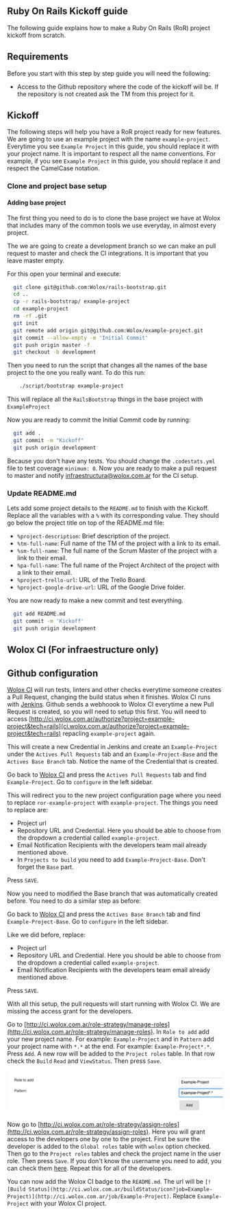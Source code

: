 Ruby On Rails Kickoff guide
-------------------------

The following guide explains how to make a Ruby On Rails (RoR) project kickoff from scratch. 

## Requirements

Before you start with this step by step guide you will need the following:
  * Access to the Github repository where the code of the kickoff will be. If the repository is not created ask the TM from this project for it.

## Kickoff

The following steps will help you have a RoR project ready for new features. We are going to use an example project with the name `example-project`. Everytime you see `Example Project` in this guide, you should replace it with your project name. It is important to respect all the name conventions. For example, if you see `Example Project` in this guide, you should replace it and respect the CamelCase notation.

### Clone and project base setup

#### Adding base project

The first thing you need to do is to clone the base project we have at Wolox that includes many of the common tools we use everyday, in almost every project.

The we are going to create a development branch so we can make an pull request to master and check the CI integrations. It is important that you leave master empty.

For this open your terminal and execute:

  ```bash
    git clone git@github.com:Wolox/rails-bootstrap.git
    cd ..
    cp -r rails-bootstrap/ example-project
    cd example-project
    rm -rf .git
    git init
    git remote add origin git@github.com:Wolox/example-project.git
    git commit --allow-empty -m 'Initial Commit'
    git push origin master -f
    git checkout -b development
  ```

Then you need to run the script that changes all the names of the base project to the one you really want. To do this run:

```bash
    ./script/bootstrap example-project
  ```

This will replace all the `RailsBootstrap` things in the base project with `ExampleProject`

Now you are ready to commit the Initial Commit code by running:

  ```bash
    git add .
    git commit -m "Kickoff"
    git push origin development
  ```

Because you don't have any tests. You should change the `.codestats.yml` file to test coverage `minimum: 0`. Now you are ready to make a pull request to master and notify infraestructura@wolox.com.ar for the CI setup.

### Update README.md

Lets add some project details to the `README.md` to finish with the Kickoff. Replace all the variables with a `%` with its corresponding value. They should go below the project title on top of the README.md file:

* `%project-description`: Brief description of the project.
* `%tm-full-name`: Full name of the TM of the project with a link to its email.
* `%sm-full-name`: The full name of the Scrum Master of the project with a link to their email.
* `%pa-full-name`: The full name of the Project Architect of the project with a link to their email.
* `%project-trello-url`: URL of the Trello Board.
* `%project-google-drive-url`: URL of the Google Drive folder.

You are now ready to make a new commit and test everything.

  ```bash
    git add README.md
    git commit -m 'Kickoff'
    git push origin development
  ```

## Wolox CI (For infraestructure only)

## Github configuration

[Wolox CI](http://ci.wolox.com.ar) will run tests, linters and other checks everytime someone creates a Pull Request, changing the build status when it finishes. Wolox CI runs with [Jenkins](https://jenkins.io/). Github sends a webhoook to Wolox CI everytime a new Pull Request is created, so you will need to setup this first. You will need to access [http://ci.wolox.com.ar/authorize?project=example-project&tech=rails](ci.wolox.com.ar/authorize?project=example-project&tech=rails) repacling `example-project` again.

This will create a new Credential in Jenkins and create an `Example-Project` under the `Actives Pull Requests` tab and an `Example-Project-Base` and the `Actives Base Branch` tab. Notice the name of the Credential that is created.

Go back to [Wolox CI](http://ci.wolox.com.ar) and press the `Actives Pull Requests` tab and find `Example-Project`. Go to `configure` in the left sidebar.

This will redirect you to the new project configuration page where you need to replace `ror-example-project` with `example-project`. The things you need to replace are:

 - Project url
 - Repository URL and Credential. Here you should be able to choose from the dropdown a credential called `example-project`.
 - Email Notification Recipients with the developers team mail already mentioned above.
 - In `Projects to build` you need to add `Example-Project-Base`. Don't forget the `Base` part.

Press `SAVE`.

Now you need to modified the Base branch that was automatically created before. You need to do a similar step as before:

Go back to [Wolox CI](http://ci.wolox.com.ar) and press the `Actives Base Branch` tab and find `Example-Project-Base`. Go to `configure` in the left sidebar.

Like we did before, replace:

 - Project url
 - Repository URL and Credential. Here you should be able to choose from the dropdown a credential called `example-project`.
 - Email Notification Recipients with the developers team email already mentioned above.

Press `SAVE`.

With all this setup, the pull requests will start running with Wolox CI. We are missing the access grant for the developers.

Go to [http://ci.wolox.com.ar/role-strategy/manage-roles](http://ci.wolox.com.ar/role-strategy/manage-roles). In `Role to add` add your new project name. For example: `Example-Project` and in `Pattern` add your project name with `*.*` at the end. For example: `Example-Project*.*`. Press `Add`. A new row will be added to the `Project roles` table. In that row check the `Build` `Read` and `ViewStatus`. Then press `Save`.

![WoloxCI New Credential](./resources/woloxci-manage-roles.png)

Now go to [http://ci.wolox.com.ar/role-strategy/assign-roles](http://ci.wolox.com.ar/role-strategy/assign-roles). Here you will grant access to the developers one by one to the project. First be sure the developer is added to the `Global roles` table with `wolox` option checked. Then go to the `Project roles` tables and check the project name in the user role. Then press `Save`. If you don't know the username you need to add, you can check them [here](http://ci.wolox.com.ar/asynchPeople/). Repeat this for all of the developers.

You can now add the Wolox CI badge to the `README.md`. The url will be `[![Build Status](http://ci.wolox.com.ar/buildStatus/icon?job=Example-Project)](http://ci.wolox.com.ar/job/Example-Project)`. Replace `Example-Project` with your Wolox CI project.
